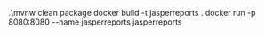 .\mvnw clean package
docker build -t jasperreports .
docker run -p 8080:8080 --name jasperreports jasperreports